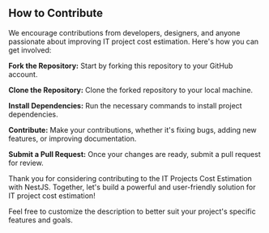 ## How to Contribute
We encourage contributions from developers, designers, and anyone passionate about improving IT project cost estimation. Here's how you can get involved:

**Fork the Repository:** Start by forking this repository to your GitHub account.

**Clone the Repository:** Clone the forked repository to your local machine.

**Install Dependencies:** Run the necessary commands to install project dependencies.

**Contribute:** Make your contributions, whether it's fixing bugs, adding new features, or improving documentation.

**Submit a Pull Request:** Once your changes are ready, submit a pull request for review.


Thank you for considering contributing to the IT Projects Cost Estimation with NestJS. Together, let's build a powerful and user-friendly solution for IT project cost estimation!

Feel free to customize the description to better suit your project's specific features and goals.
